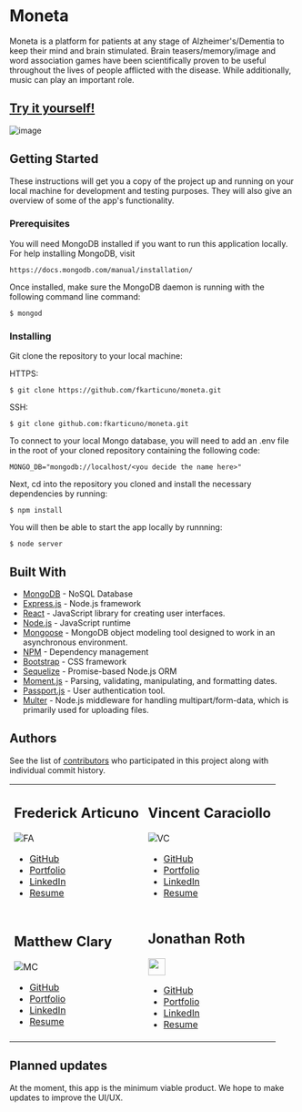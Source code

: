# Moneta

Moneta is a platform for patients at any stage of Alzheimer's/Dementia to keep their mind and brain stimulated. Brain teasers/memory/image and word association games have been scientifically proven to be useful throughout the lives of people afflicted with the disease. While additionally, music can play an important role.


## [Try it yourself!](https://mc-moneta.herokuapp.com/) 

![image](https://fkarticuno.github.io/CodingPortfolio/Assets/Images/19.png)

## Getting Started

These instructions will get you a copy of the project up and running on your local machine for development and testing purposes. They will also give an overview of some of the app's functionality. 

### Prerequisites

You will need MongoDB installed if you want to run this application locally. For help installing MongoDB, visit
````
https://docs.mongodb.com/manual/installation/
````

Once installed, make sure the MongoDB daemon is running with the following command line command:
````
$ mongod
````

### Installing

Git clone the repository to your local machine: 

HTTPS:
```
$ git clone https://github.com/fkarticuno/moneta.git
```
SSH:
````
$ git clone github.com:fkarticuno/moneta.git
````

To connect to your local Mongo database, you will need to add an .env file in the root of your cloned repository containing the following code:
````
MONGO_DB="mongodb://localhost/<you decide the name here>"
````

Next, cd into the repository you cloned and install the necessary dependencies by running:
````
$ npm install
````

You will then be able to start the app locally by runnning:
````
$ node server
````

## Built With

* [MongoDB](https://www.mongodb.com/) - NoSQL Database
* [Express.js](https://expressjs.com/) - Node.js framework
* [React](https://reactjs.org/docs/getting-started.html) - JavaScript library for creating user interfaces.
* [Node.js](https://nodejs.org/en/) - JavaScript runtime
* [Mongoose](https://www.npmjs.com/package/mongoose) - MongoDB object modeling tool designed to work in an asynchronous environment.
* [NPM](https://www.npmjs.com/) - Dependency management
* [Bootstrap](https://getbootstrap.com/docs/4.4/getting-started/introduction/) - CSS framework
* [Sequelize](https://www.npmjs.com/package/sequelize) - Promise-based Node.js ORM
* [Moment.js](https://www.npmjs.com/package/moment) - Parsing, validating, manipulating, and formatting dates.
* [Passport.js](https://www.npmjs.com/package/passport) - User authentication tool.
* [Multer](https://www.npmjs.com/package/multer) - Node.js middleware for handling multipart/form-data, which is primarily used for uploading files.
 

## Authors

See the list of [contributors](https://github.com/fkarticuno/moneta/graphs/contributors) who participated in this project along with individual commit history.
<table> <tr> <td>

## Frederick Articuno
![FA](https://avatars1.githubusercontent.com/u/44718784?s=30&v=4)

* [GitHub](https://github.com/fkarticuno)
* [Portfolio](https://fkarticuno.github.io/CodingPortfolio/)
* [LinkedIn](https://www.linkedin.com/in/frederick-articuno/)
* [Resume](https://fkarticuno.github.io/CodingPortfolio/Resume_2020.pdf)

</td> <td>

## Vincent Caraciollo
![VC](https://avatars3.githubusercontent.com/u/52013834?s=30&v=4)

* [GitHub](https://github.com/vin-cent321)
* [Portfolio](https://vin-cent321.github.io/Bootstrap-Portfolio/)
* [LinkedIn](https://github.com/vin-cent321)
* [Resume](https://github.com/vin-cent321)

</td> </tr> <tr> <td>

## Matthew Clary
![MC](https://avatars2.githubusercontent.com/u/52682135?s=30&v=4)

* [GitHub](https://github.com/clarymt)
* [Portfolio](https://clarymt.github.io/portfolioUpdate1/)
* [LinkedIn](https://www.linkedin.com/in/matthew-clary-062571a7/)
* [Resume](https://clarymt.github.io/portfolioUpdate1/)

</td> <td>

## Jonathan Roth
<img src='https://avatars0.githubusercontent.com/u/32680255?s=100&v=4' height='30px' width='30px' />

* [GitHub](https://github.com/brucegenerator)
* [Portfolio](https://brucegenerator.github.io/Responsive-Portfolio/)
* [LinkedIn](https://www.linkedin.com/in/jonathan-roth-38575047/)
* [Resume](https://brucegenerator.github.io/Responsive-Portfolio/)

</td> </tr> </table>

## Planned updates

At the moment, this app is the minimum viable product. We hope to make updates to improve the UI/UX.

